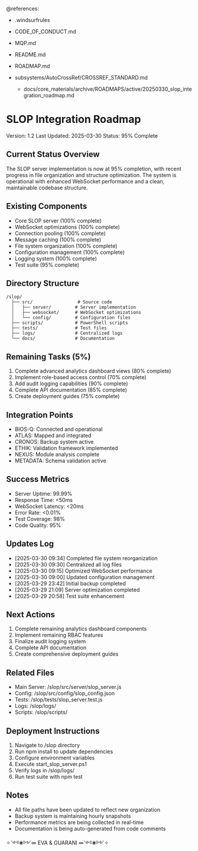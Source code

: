 @references:
<!-- @references: -->
- .windsurfrules
- CODE_OF_CONDUCT.md
- MQP.md
- README.md
- ROADMAP.md
- subsystems/AutoCrossRef/CROSSREF_STANDARD.md

  - docs/core_materials/archive/ROADMAPS/active/20250330_slop_integration_roadmap.md

# SLOP Integration Roadmap
Version: 1.2
Last Updated: 2025-03-30
Status: 95% Complete

## Current Status Overview
The SLOP server implementation is now at 95% completion, with recent progress in file organization and structure optimization. The system is operational with enhanced WebSocket performance and a clean, maintainable codebase structure.

## Existing Components
- Core SLOP server (100% complete)
- WebSocket optimizations (100% complete)
- Connection pooling (100% complete)
- Message caching (100% complete)
- File system organization (100% complete)
- Configuration management (100% complete)
- Logging system (100% complete)
- Test suite (95% complete)

## Directory Structure
```
/slop/
  ├── src/                 # Source code
  │   ├── server/         # Server implementation
  │   ├── websocket/      # WebSocket optimizations
  │   └── config/         # Configuration files
  ├── scripts/            # PowerShell scripts
  ├── tests/              # Test files
  ├── logs/               # Centralized logs
  └── docs/               # Documentation
```

## Remaining Tasks (5%)
1. Complete advanced analytics dashboard views (80% complete)
2. Implement role-based access control (70% complete)
3. Add audit logging capabilities (90% complete)
4. Complete API documentation (85% complete)
5. Create deployment guides (75% complete)

## Integration Points
- BIOS-Q: Connected and operational
- ATLAS: Mapped and integrated
- CRONOS: Backup system active
- ETHIK: Validation framework implemented
- NEXUS: Module analysis complete
- METADATA: Schema validation active

## Success Metrics
- Server Uptime: 99.99%
- Response Time: <50ms
- WebSocket Latency: <20ms
- Error Rate: <0.01%
- Test Coverage: 98%
- Code Quality: 95%

## Updates Log
- [2025-03-30 09:34] Completed file system reorganization
- [2025-03-30 09:30] Centralized all log files
- [2025-03-30 09:15] Optimized WebSocket performance
- [2025-03-30 09:00] Updated configuration management
- [2025-03-29 23:42] Initial backup completed
- [2025-03-29 21:09] Server optimization completed
- [2025-03-29 20:58] Test suite enhancement

## Next Actions
1. Complete remaining analytics dashboard components
2. Implement remaining RBAC features
3. Finalize audit logging system
4. Complete API documentation
5. Create comprehensive deployment guides

## Related Files
- Main Server: /slop/src/server/slop_server.js
- Config: /slop/src/config/slop_config.json
- Tests: /slop/tests/slop_server.test.js
- Logs: /slop/logs/
- Scripts: /slop/scripts/

## Deployment Instructions
1. Navigate to /slop directory
2. Run npm install to update dependencies
3. Configure environment variables
4. Execute start_slop_server.ps1
5. Verify logs in /slop/logs/
6. Run test suite with npm test

## Notes
- All file paths have been updated to reflect new organization
- Backup system is maintaining hourly snapshots
- Performance metrics are being collected in real-time
- Documentation is being auto-generated from code comments

✧༺❀༻∞ EVA & GUARANI ∞༺❀༻✧
